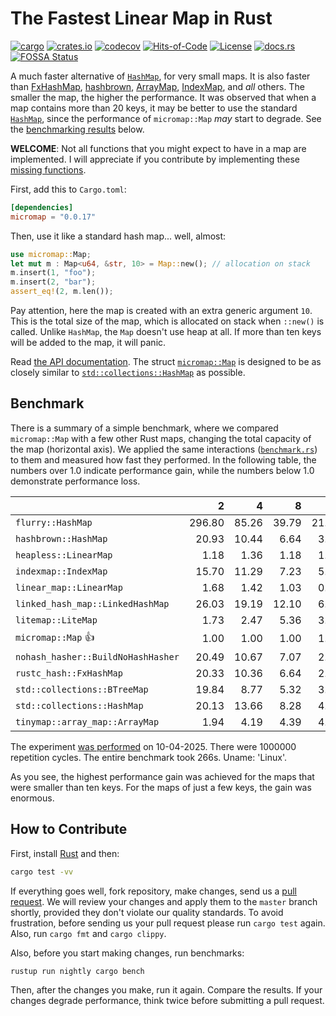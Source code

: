 # The Fastest Linear Map in Rust

[![cargo](https://github.com/yegor256/micromap/actions/workflows/cargo.yml/badge.svg)](https://github.com/yegor256/micromap/actions/workflows/cargo.yml)
[![crates.io](https://img.shields.io/crates/v/micromap.svg)](https://crates.io/crates/micromap)
[![codecov](https://codecov.io/gh/yegor256/micromap/branch/master/graph/badge.svg)](https://codecov.io/gh/yegor256/micromap)
[![Hits-of-Code](https://hitsofcode.com/github/yegor256/micromap)](https://hitsofcode.com/view/github/yegor256/micromap)
[![License](https://img.shields.io/badge/license-MIT-green.svg)](https://github.com/yegor256/micromap/blob/master/LICENSE.txt)
[![docs.rs](https://img.shields.io/docsrs/micromap)](https://docs.rs/micromap/latest/micromap/)
[![FOSSA Status](https://app.fossa.com/api/projects/git%2Bgithub.com%2Fyegor256%2Fmicromap.svg?type=shield&issueType=license)](https://app.fossa.com/projects/git%2Bgithub.com%2Fyegor256%2Fmicromap?ref=badge_shield&issueType=license)

A much faster alternative of
[`HashMap`](https://doc.rust-lang.org/std/collections/struct.HashMap.html),
for very small maps.
It is also faster than
[FxHashMap](https://github.com/rust-lang/rustc-hash),
[hashbrown](https://github.com/rust-lang/hashbrown),
[ArrayMap](https://github.com/robjtede/tinymap),
[IndexMap](https://crates.io/crates/indexmap),
and _all_ others.
The smaller the map, the higher the performance.
It was observed that when a map contains more than 20 keys,
it may be better to use the standard
[`HashMap`](https://doc.rust-lang.org/std/collections/struct.HashMap.html),
since the performance of `micromap::Map` _may_ start to degrade.
See the [benchmarking results](#benchmark) below.

**WELCOME**:
Not all functions that you might expect to have in a map are implemented.
I will appreciate if you contribute by implementing these
[missing functions](https://github.com/yegor256/micromap/issues).

First, add this to `Cargo.toml`:

```toml
[dependencies]
micromap = "0.0.17"
```

Then, use it like a standard hash map... well, almost:

```rust
use micromap::Map;
let mut m : Map<u64, &str, 10> = Map::new(); // allocation on stack
m.insert(1, "foo");
m.insert(2, "bar");
assert_eq!(2, m.len());
```

Pay attention, here the map is created with an extra generic argument `10`.
This is the total size of the map, which is allocated on stack when `::new()`
is called. Unlike `HashMap`, the `Map` doesn't use heap at all. If more than
ten keys will be added to the map, it will panic.

Read [the API documentation](https://docs.rs/micromap/latest/micromap/).
The struct
[`micromap::Map`](https://docs.rs/micromap/latest/micromap/struct.Map.html)
is designed to be as closely similar to
[`std::collections::HashMap`][std] as possible.

## Benchmark

There is a summary of a simple benchmark, where we compared `micromap::Map` with
a few other Rust maps, changing the total capacity of the map (horizontal axis).
We applied the same interactions
([`benchmark.rs`][rs])
to them and measured how fast they performed. In the following table,
the numbers over 1.0 indicate performance gain,
while the numbers below 1.0 demonstrate performance loss.

<!-- benchmark -->
| | 2 | 4 | 8 | 16 | 32 | 64 | 128 |
| --- | --: | --: | --: | --: | --: | --: | --: |
| `flurry::HashMap` | 296.80 | 85.26 | 39.79 | 21.40 | 11.65 | 4.16 | 2.35 |
| `hashbrown::HashMap` | 20.93 | 10.44 | 6.64 | 3.25 | 1.46 | 0.56 | 0.27 |
| `heapless::LinearMap` | 1.18 | 1.36 | 1.18 | 1.15 | 1.07 | 0.86 | 0.88 |
| `indexmap::IndexMap` | 15.70 | 11.29 | 7.23 | 5.65 | 2.20 | 0.78 | 0.44 |
| `linear_map::LinearMap` | 1.68 | 1.42 | 1.03 | 0.90 | 1.21 | 0.84 | 0.90 |
| `linked_hash_map::LinkedHashMap` | 26.03 | 19.19 | 12.10 | 6.65 | 3.46 | 1.22 | 0.69 |
| `litemap::LiteMap` | 1.73 | 2.47 | 5.36 | 3.23 | 2.22 | 0.79 | 0.52 |
| `micromap::Map` 👍 | 1.00 | 1.00 | 1.00 | 1.00 | 1.00 | 1.00 | 1.00 |
| `nohash_hasher::BuildNoHashHasher` | 20.49 | 10.67 | 7.07 | 2.88 | 1.52 | 0.53 | 0.32 |
| `rustc_hash::FxHashMap` | 20.33 | 10.36 | 6.64 | 2.85 | 1.29 | 0.50 | 0.28 |
| `std::collections::BTreeMap` | 19.84 | 8.77 | 5.32 | 3.86 | 2.51 | 0.91 | 0.63 |
| `std::collections::HashMap` | 20.13 | 13.66 | 8.28 | 4.62 | 2.62 | 0.92 | 0.50 |
| `tinymap::array_map::ArrayMap` | 1.94 | 4.19 | 4.39 | 4.66 | 4.59 | 3.54 | 3.90 |

The experiment [was performed][action] on 10-04-2025.
There were 1000000 repetition cycles.
The entire benchmark took 266s.
Uname: 'Linux'.

<!-- benchmark -->

As you see, the highest performance gain was achieved for the maps that
were smaller than ten keys.
For the maps of just a few keys, the gain was enormous.

## How to Contribute

First, install [Rust](https://www.rust-lang.org/tools/install) and then:

```bash
cargo test -vv
```

If everything goes well, fork repository, make changes, send us a
[pull request](https://www.yegor256.com/2014/04/15/github-guidelines.html).
We will review your changes and apply them to the `master` branch shortly,
provided they don't violate our quality standards. To avoid frustration,
before sending us your pull request please run `cargo test` again. Also,
run `cargo fmt` and `cargo clippy`.

Also, before you start making changes, run benchmarks:

```bash
rustup run nightly cargo bench
```

Then, after the changes you make, run it again. Compare the results.
If your changes
degrade performance, think twice before submitting a pull request.

[std]: https://doc.rust-lang.org/std/collections/struct.HashMap.html
[rs]: https://github.com/yegor256/micromap/blob/master/tests/benchmark.rs
[action]: https://github.com/yegor256/micromap/actions/workflows/benchmark.yml
